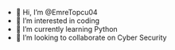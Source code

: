 - 👋 Hi, I’m @EmreTopcu04
- 👀 I’m interested in coding
- 🌱 I’m currently learning Python
- 💞️ I’m looking to collaborate on Cyber Security
<!---
EmreTopcu04/EmreTopcu04 is a ✨ special ✨ repository because its `README.md` (this file) appears on your GitHub profile.
You can click the Preview link to take a look at your changes.
--->
